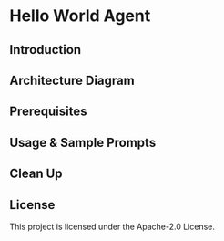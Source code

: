 # Hello World Agent

## Introduction

## Architecture Diagram

## Prerequisites

## Usage & Sample Prompts

## Clean Up

## License

This project is licensed under the Apache-2.0 License.